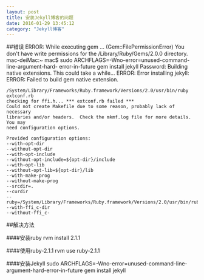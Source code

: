 ```yaml
---
layout: post
title: 安装Jekyll博客的问题
date: 2016-01-29 13:45:12
category: "Jekyll博客"
---
```


##错误
    ERROR:  While executing gem ... (Gem::FilePermissionError)
    You don't have write permissions for the /Library/Ruby/Gems/2.0.0 directory.
    mac-deiMac:~ mac$ sudo ARCHFLAGS=-Wno-error=unused-command-line-argument-hard- error-in-future gem install jekyll
    Password:
	Building native extensions.  This could take a while...
	ERROR:  Error installing jekyll:
	ERROR: Failed to build gem native extension.

    /System/Library/Frameworks/Ruby.framework/Versions/2.0/usr/bin/ruby extconf.rb
	checking for ffi.h... *** extconf.rb failed ***
	Could not create Makefile due to some reason, probably lack of necessary
	libraries and/or headers.  Check the mkmf.log file for more details.  You may
	need configuration options.

	Provided configuration options:
	--with-opt-dir
	--without-opt-dir
	--with-opt-include
	--without-opt-include=${opt-dir}/include
	--with-opt-lib
	--without-opt-lib=${opt-dir}/lib
	--with-make-prog
	--without-make-prog
	--srcdir=.
	--curdir
	--ruby=/System/Library/Frameworks/Ruby.framework/Versions/2.0/usr/bin/ruby
	--with-ffi_c-dir
	--without-ffi_c-



##解决方法

####安装ruby
rvm install 2.1.1

####使用ruby-2.1.1
rvm use ruby-2.1.1

####安装Jekyll
sudo ARCHFLAGS=-Wno-error=unused-command-line-argument-hard-error-in-future gem install jekyll